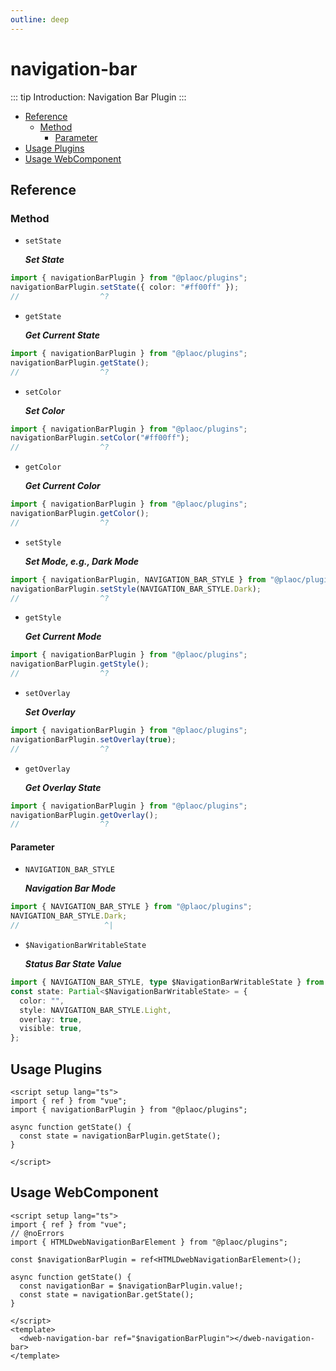```yaml
---
outline: deep
---
```


# navigation-bar

<Badges name="@plaoc/plugins" />
<Platform supports="iOS,Android" />

::: tip Introduction:
Navigation Bar Plugin
:::

- [Reference](#reference)
  - [Method](#method)
    - [Parameter](#parameter)
- [Usage Plugins](#usage-plugins)
- [Usage WebComponent](#usage-webcomponent)

## Reference

### Method

- `setState`

  **_Set State_**

```ts twoslash
import { navigationBarPlugin } from "@plaoc/plugins";
navigationBarPlugin.setState({ color: "#ff00ff" });
//                  ^?
```

- `getState`

  **_Get Current State_**

```ts twoslash
import { navigationBarPlugin } from "@plaoc/plugins";
navigationBarPlugin.getState();
//                  ^?
```

- `setColor`

  **_Set Color_**

```ts twoslash
import { navigationBarPlugin } from "@plaoc/plugins";
navigationBarPlugin.setColor("#ff00ff");
//                  ^?
```

- `getColor`

  **_Get Current Color_**

```ts twoslash
import { navigationBarPlugin } from "@plaoc/plugins";
navigationBarPlugin.getColor();
//                  ^?
```

- `setStyle`

  **_Set Mode, e.g., Dark Mode_**

```ts twoslash
import { navigationBarPlugin, NAVIGATION_BAR_STYLE } from "@plaoc/plugins";
navigationBarPlugin.setStyle(NAVIGATION_BAR_STYLE.Dark);
//                  ^?
```

- `getStyle`

  **_Get Current Mode_**

```ts twoslash
import { navigationBarPlugin } from "@plaoc/plugins";
navigationBarPlugin.getStyle();
//                  ^?
```

- `setOverlay`

  **_Set Overlay_**

```ts twoslash
import { navigationBarPlugin } from "@plaoc/plugins";
navigationBarPlugin.setOverlay(true);
//                  ^?
```

- `getOverlay`

  **_Get Overlay State_**

```ts twoslash
import { navigationBarPlugin } from "@plaoc/plugins";
navigationBarPlugin.getOverlay();
//                  ^?
```

<!-- - `setVisible`

  **_Set Visibility_**

```ts twoslash
import { navigationBarPlugin } from "@plaoc/plugins";
navigationBarPlugin.setVisible(true);
//                  ^?
```

- `getVisible`

  **_Get Current Visibility State_**

```ts twoslash
import { navigationBarPlugin } from "@plaoc/plugins";
navigationBarPlugin.getVisible();
//                  ^?
``` -->

#### Parameter

- `NAVIGATION_BAR_STYLE`

  **_Navigation Bar Mode_**

```ts twoslash
import { NAVIGATION_BAR_STYLE } from "@plaoc/plugins";
NAVIGATION_BAR_STYLE.Dark;
//                   ^|
```

- `$NavigationBarWritableState`

  **_Status Bar State Value_**

```ts twoslash
import { NAVIGATION_BAR_STYLE, type $NavigationBarWritableState } from "@plaoc/plugins";
const state: Partial<$NavigationBarWritableState> = {
  color: "",
  style: NAVIGATION_BAR_STYLE.Light,
  overlay: true,
  visible: true,
};
```

## Usage Plugins

```vue twoslash
<script setup lang="ts">
import { ref } from "vue";
import { navigationBarPlugin } from "@plaoc/plugins";

async function getState() {
  const state = navigationBarPlugin.getState();
}

</script>
```

## Usage WebComponent

```vue twoslash
<script setup lang="ts">
import { ref } from "vue";
// @noErrors
import { HTMLDwebNavigationBarElement } from "@plaoc/plugins";

const $navigationBarPlugin = ref<HTMLDwebNavigationBarElement>();

async function getState() {
  const navigationBar = $navigationBarPlugin.value!;
  const state = navigationBar.getState();
}

</script>
<template>
  <dweb-navigation-bar ref="$navigationBarPlugin"></dweb-navigation-bar>
</template>
```

